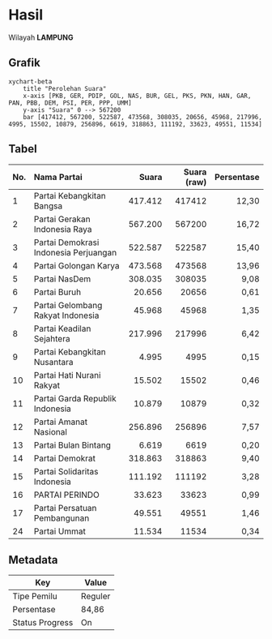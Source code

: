 # Hasil

Wilayah **LAMPUNG**

## Grafik

```mermaid
xychart-beta
    title "Perolehan Suara"
    x-axis [PKB, GER, PDIP, GOL, NAS, BUR, GEL, PKS, PKN, HAN, GAR, PAN, PBB, DEM, PSI, PER, PPP, UMM]
    y-axis "Suara" 0 --> 567200
    bar [417412, 567200, 522587, 473568, 308035, 20656, 45968, 217996, 4995, 15502, 10879, 256896, 6619, 318863, 111192, 33623, 49551, 11534]
```

## Tabel

| No. | Nama Partai                           | Suara   | Suara (raw) | Persentase |
|:--- |:------------------------------------- | -------:| -----------:| ----------:|
| 1   | Partai Kebangkitan Bangsa             | 417.412 | 417412      | 12,30      |
| 2   | Partai Gerakan Indonesia Raya         | 567.200 | 567200      | 16,72      |
| 3   | Partai Demokrasi Indonesia Perjuangan | 522.587 | 522587      | 15,40      |
| 4   | Partai Golongan Karya                 | 473.568 | 473568      | 13,96      |
| 5   | Partai NasDem                         | 308.035 | 308035      | 9,08       |
| 6   | Partai Buruh                          | 20.656  | 20656       | 0,61       |
| 7   | Partai Gelombang Rakyat Indonesia     | 45.968  | 45968       | 1,35       |
| 8   | Partai Keadilan Sejahtera             | 217.996 | 217996      | 6,42       |
| 9   | Partai Kebangkitan Nusantara          | 4.995   | 4995        | 0,15       |
| 10  | Partai Hati Nurani Rakyat             | 15.502  | 15502       | 0,46       |
| 11  | Partai Garda Republik Indonesia       | 10.879  | 10879       | 0,32       |
| 12  | Partai Amanat Nasional                | 256.896 | 256896      | 7,57       |
| 13  | Partai Bulan Bintang                  | 6.619   | 6619        | 0,20       |
| 14  | Partai Demokrat                       | 318.863 | 318863      | 9,40       |
| 15  | Partai Solidaritas Indonesia          | 111.192 | 111192      | 3,28       |
| 16  | PARTAI PERINDO                        | 33.623  | 33623       | 0,99       |
| 17  | Partai Persatuan Pembangunan          | 49.551  | 49551       | 1,46       |
| 24  | Partai Ummat                          | 11.534  | 11534       | 0,34       |


## Metadata

| Key             | Value   |
| --------------- | ------- |
| Tipe Pemilu     | Reguler |
| Persentase      | 84,86   |
| Status Progress | On      |



